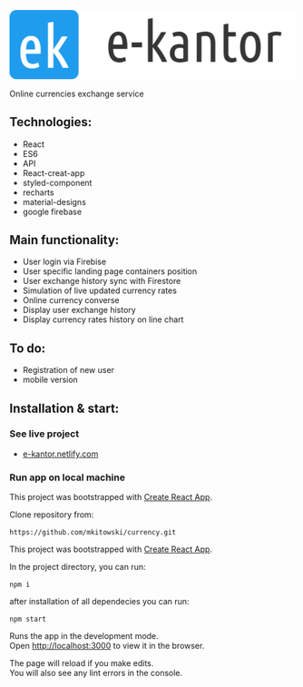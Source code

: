 ![E-Kantor](./src/img/logo.png)


Online currencies exchange service


## Technologies:
- React
- ES6
- API
- React-creat-app
- styled-component
- recharts
- material-designs
- google firebase

## Main functionality:

- User login via Firebise
- User specific landing page containers position
- User exchange history sync with Firestore
- Simulation of live updated currency rates
- Online currency converse
- Display user exchange history
- Display currency rates history on line chart


## To do:

- Registration of new user
- mobile version


## Installation & start:


### See live project
 - [e-kantor.netlify.com](https://e-kantor.netlify.com)


### Run app on local machine
This project was bootstrapped with [Create React App](https://github.com/facebook/create-react-app).

Clone repository from:

    https://github.com/mkitowski/currency.git


This project was bootstrapped with [Create React App](https://github.com/facebook/create-react-app).

In the project directory, you can run:

    npm i

after installation of all dependecies you can run:

    npm start

Runs the app in the development mode.<br>
Open [http://localhost:3000](http://localhost:3000) to view it in the browser.

The page will reload if you make edits.<br>
You will also see any lint errors in the console.

